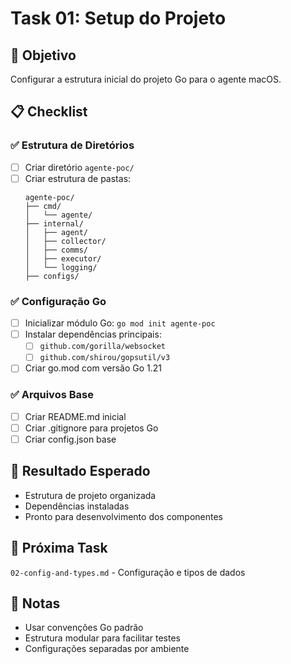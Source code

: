 # Task 01: Setup do Projeto

## 🎯 Objetivo
Configurar a estrutura inicial do projeto Go para o agente macOS.

## 📋 Checklist

### ✅ Estrutura de Diretórios
- [ ] Criar diretório `agente-poc/`
- [ ] Criar estrutura de pastas:
  ```
  agente-poc/
  ├── cmd/
  │   └── agente/
  ├── internal/
  │   ├── agent/
  │   ├── collector/
  │   ├── comms/
  │   ├── executor/
  │   └── logging/
  ├── configs/
  ```

### ✅ Configuração Go
- [ ] Inicializar módulo Go: `go mod init agente-poc`
- [ ] Instalar dependências principais:
  - [ ] `github.com/gorilla/websocket`
  - [ ] `github.com/shirou/gopsutil/v3`
- [ ] Criar go.mod com versão Go 1.21

### ✅ Arquivos Base
- [ ] Criar README.md inicial
- [ ] Criar .gitignore para projetos Go
- [ ] Criar config.json base

## 🎯 Resultado Esperado
- Estrutura de projeto organizada
- Dependências instaladas
- Pronto para desenvolvimento dos componentes

## 🔗 Próxima Task
`02-config-and-types.md` - Configuração e tipos de dados

## 📝 Notas
- Usar convenções Go padrão
- Estrutura modular para facilitar testes
- Configurações separadas por ambiente 